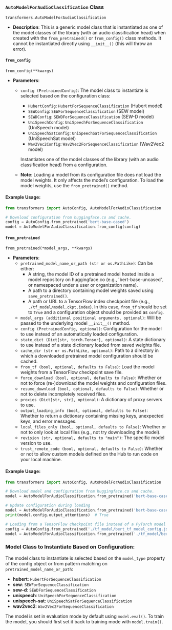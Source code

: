 
### `AutoModelForAudioClassification` Class
`transformers.AutoModelForAudioClassification`
- **Description**: This is a generic model class that is instantiated as one of the model classes of the library (with an audio classification head) when created with the `from_pretrained()` or `from_config()` class methods. It cannot be instantiated directly using `__init__()` (this will throw an error).
  
#### `from_config`
`from_config(**kwargs)`
- **Parameters**:
  - `config (PretrainedConfig)`: The model class to instantiate is selected based on the configuration class:
    - `HubertConfig`: `HubertForSequenceClassification` (Hubert model)
    - `SEWConfig`: `SEWForSequenceClassification` (SEW model)
    - `SEWDConfig`: `SEWDForSequenceClassification` (SEW-D model)
    - `UniSpeechConfig`: `UniSpeechForSequenceClassification` (UniSpeech model)
    - `UniSpeechSatConfig`: `UniSpeechSatForSequenceClassification` (UniSpeechSat model)
    - `Wav2Vec2Config`: `Wav2Vec2ForSequenceClassification` (Wav2Vec2 model)
  
    Instantiates one of the model classes of the library (with an audio classification head) from a configuration.
  
  - **Note**: Loading a model from its configuration file does not load the model weights. It only affects the model’s configuration. To load the model weights, use the `from_pretrained()` method.

#### Example Usage:
```python
from transformers import AutoConfig, AutoModelForAudioClassification

# Download configuration from huggingface.co and cache.
config = AutoConfig.from_pretrained('bert-base-cased')
model = AutoModelForAudioClassification.from_config(config)
```

#### `from_pretrained`
`from_pretrained(*model_args, **kwargs)`
- **Parameters**:
  - `pretrained_model_name_or_path (str or os.PathLike)`: Can be either:
    - A string, the model ID of a pretrained model hosted inside a model repository on huggingface.co (e.g., 'bert-base-uncased', or namespaced under a user or organization name).
    - A path to a directory containing model weights saved using `save_pretrained()`.
    - A path or URL to a TensorFlow index checkpoint file (e.g., `./tf_model/model.ckpt.index`). In this case, `from_tf` should be set to `True` and a configuration object should be provided as `config`.
  - `model_args (additional positional arguments, optional)`: Will be passed to the underlying model `__init__()` method.
  - `config (PretrainedConfig, optional)`: Configuration for the model to use instead of an automatically loaded configuration.
  - `state_dict (Dict[str, torch.Tensor], optional)`: A state dictionary to use instead of a state dictionary loaded from saved weights file.
  - `cache_dir (str or os.PathLike, optional)`: Path to a directory in which a downloaded pretrained model configuration should be cached.
  - `from_tf (bool, optional, defaults to False)`: Load the model weights from a TensorFlow checkpoint save file.
  - `force_download (bool, optional, defaults to False)`: Whether or not to force (re-)download the model weights and configuration files.
  - `resume_download (bool, optional, defaults to False)`: Whether or not to delete incompletely received files.
  - `proxies (Dict[str, str], optional)`: A dictionary of proxy servers to use.
  - `output_loading_info (bool, optional, defaults to False)`: Whether to return a dictionary containing missing keys, unexpected keys, and error messages.
  - `local_files_only (bool, optional, defaults to False)`: Whether or not to only look at local files (e.g., not try downloading the model).
  - `revision (str, optional, defaults to "main")`: The specific model version to use.
  - `trust_remote_code (bool, optional, defaults to False)`: Whether or not to allow custom models defined on the Hub to run code on your local machine.

#### Example Usage:
```python
from transformers import AutoConfig, AutoModelForAudioClassification

# Download model and configuration from huggingface.co and cache.
model = AutoModelForAudioClassification.from_pretrained('bert-base-cased')

# Update configuration during loading
model = AutoModelForAudioClassification.from_pretrained('bert-base-cased', output_attentions=True)
print(model.config.output_attentions)  # True

# Loading from a TensorFlow checkpoint file instead of a PyTorch model (slower)
config = AutoConfig.from_pretrained('./tf_model/bert_tf_model_config.json')
model = AutoModelForAudioClassification.from_pretrained('./tf_model/bert_tf_checkpoint.ckpt.index', from_tf=True, config=config)
```

### Model Class to Instantiate Based on Configuration:
The model class to instantiate is selected based on the `model_type` property of the config object or from pattern matching on `pretrained_model_name_or_path`:

- **hubert**: `HubertForSequenceClassification`
- **sew**: `SEWForSequenceClassification`
- **sew-d**: `SEWDForSequenceClassification`
- **unispeech**: `UniSpeechForSequenceClassification`
- **unispeech-sat**: `UniSpeechSatForSequenceClassification`
- **wav2vec2**: `Wav2Vec2ForSequenceClassification`

The model is set in evaluation mode by default using `model.eval()`. To train the model, you should first set it back to training mode with `model.train()`.